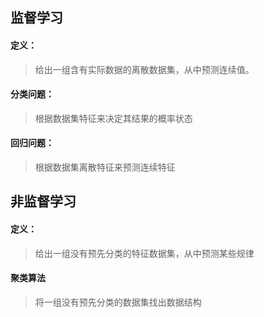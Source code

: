 ## 监督学习

#### 定义：

> 给出一组含有实际数据的离散数据集，从中预测连续值。

#### 分类问题：

> 根据数据集特征来决定其结果的概率状态

#### 回归问题：

> 根据数据集离散特征来预测连续特征



## 非监督学习

#### 定义：

> 给出一组没有预先分类的特征数据集，从中预测某些规律

#### 聚类算法

> 将一组没有预先分类的数据集找出数据结构
